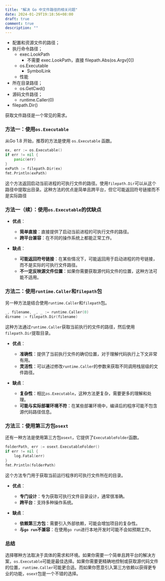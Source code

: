```yaml
---
title: "解决 Go 中文件路径的相关问题"
date: 2024-01-29T19:18:56+08:00
draft: true
comment: true
description: ""
---
```


- 配置和资源文件的路径；
- 执行命令路径；
  - exec.LookPath
    - 不需要 exec.LookPath，直接 filepath.Abs(os.Argv[0])
  - os.Executable
    - SymbolLink
  - 性能
- 所在目录路径；
  - os.GetCwd()
- 源码文件路径；
  - runtime.Caller(0)
- filepath.Dir()

获取文件路径是一个常见的需求。

### 方法一：使用`os.Executable`

从Go 1.8 开始，推荐的方法是使用 `os.Executable` 函数。

```go
ex, err := os.Executable()
if err != nil {
    panic(err)
}
exPath := filepath.Dir(ex)
fmt.Println(exPath)
```

这个方法返回启动当前进程的可执行文件的路径。使用`filepath.Dir`可以从这个路径中提取出目录。这种方法的优点是简单且跨平台，但它可能返回符号链接而不是实际路径

### 方法一（续）：使用`os.Executable`的优缺点

- **优点**：
  - **简单直接**：直接提供了启动当前进程的可执行文件的路径。
  - **跨平台兼容**：在不同的操作系统上都能正常工作。

- **缺点**：
  - **可能返回符号链接**：在某些情况下，可能返回用于启动进程的符号链接，而不是实际的可执行文件路径。
  - **不一定反映源文件位置**：如果你需要获取源代码文件的位置，这种方法可能不适用。

### 方法二：使用`runtime.Caller`和`filepath`包

另一种方法是结合使用`runtime.Caller`和`filepath`包。

```go
_, filename, _, _ := runtime.Caller(0)
dirname := filepath.Dir(filename)
```

这种方法通过`runtime.Caller`获取当前执行的文件的路径，然后使用`filepath.Dir`提取目录。

- **优点**：
  - **准确性**：提供了当前执行文件的确切位置，对于理解代码执行上下文非常有用。
  - **灵活性**：可以通过修改`runtime.Caller`的参数来获取不同调用栈层级的文件路径。

- **缺点**：
  - **复杂性**：相比`os.Executable`，这种方法更复杂，需要更多的理解和处理。
  - **可能与实际部署环境不符**：在某些部署环境中，编译后的程序可能不包含源代码路径信息。

### 方法三：使用第三方包`osext`

还有一种方法是使用第三方包`osext`，它提供了`ExecutableFolder`函数。

```go
folderPath, err := osext.ExecutableFolder()
if err != nil {
    log.Fatal(err)
}
fmt.Println(folderPath)
```

这个方法专门用于获取当前运行程序的可执行文件所在的目录。

- **优点**：
  - **专门设计**：专为获取可执行文件目录设计，通常很准确。
  - **跨平台**：支持多种操作系统。

- **缺点**：
  - **依赖第三方包**：需要引入外部依赖，可能会增加项目的复杂性。
  - **与`go run`不兼容**：在使用`go run`进行本地开发时可能不会如预期工作。

### 总结

选择哪种方法取决于具体的需求和环境。如果你需要一个简单且跨平台的解决方案，`os.Executable`可能是最佳选择。如果你需要更精确地控制或获取源代码文件的位置，`runtime.Caller`可能更合适。而如果你愿意引入第三方依赖以获得更专业的功能，`osext`包是一个不错的选择。
